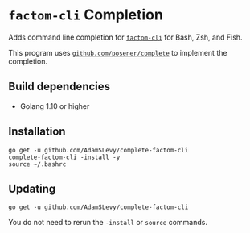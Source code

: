 # `factom-cli` Completion

Adds command line completion for
[`factom-cli`](https://github.com/FactomProject/factom-cli) for Bash, Zsh, and
Fish.

This program uses
[`github.com/posener/complete`](https://github.com/posener/complete) to
implement the completion.

## Build dependencies
- Golang 1.10 or higher

## Installation
```
go get -u github.com/AdamSLevy/complete-factom-cli
complete-factom-cli -install -y
source ~/.bashrc
```

## Updating
```
go get -u github.com/AdamSLevy/complete-factom-cli
```
You do not need to rerun the `-install` or `source` commands.
